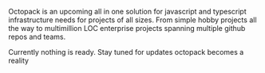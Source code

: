 Octopack is an upcoming all in one solution for javascript and typescript infrastructure needs for projects of all sizes. From simple hobby projects all the way to multimillion LOC enterprise projects spanning multiple github repos and teams.

Currently nothing is ready. Stay tuned for updates octopack becomes a reality
